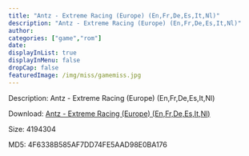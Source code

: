 ```yaml
---
title: "Antz - Extreme Racing (Europe) (En,Fr,De,Es,It,Nl)"
description: "Antz - Extreme Racing (Europe) (En,Fr,De,Es,It,Nl)"
author: 
categories: ["game","rom"]
date: 
displayInList: true
displayInMenu: false
dropCap: false
featuredImage: /img/miss/gamemiss.jpg
---
```


Description: Antz - Extreme Racing (Europe) (En,Fr,De,Es,It,Nl)

Download: <a style="text-decoration:underline;" href="https://mega.nz/#!3CQAVA7J!OIfsz5HWv6qzs4NZVu7hvbcXq5XlwHlyxOmykmoQuwo" target = "_blank" rel = "nofollow" > Antz - Extreme Racing (Europe) (En,Fr,De,Es,It,Nl)</a>

Size: 4194304

MD5: 4F6338B585AF7DD74FE5AAD98E0BA176


